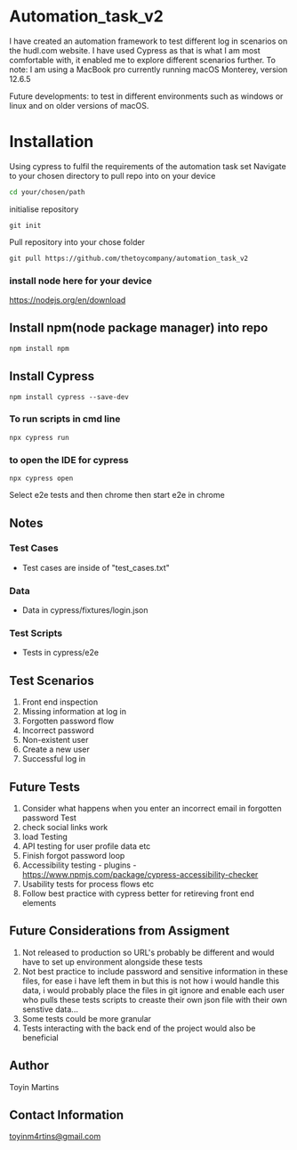 # Automation_task_v2

I have created an automation framework to test different log in scenarios on the hudl.com website. 
I have used Cypress as that is what I am most comfortable with, it enabled me to explore different scenarios further.
To note: I am using a MacBook pro currently running macOS Monterey, version 12.6.5

Future developments: to test in different environments such as windows or linux and on older versions of macOS.

# Installation
Using cypress to fulfil the requirements of the automation task set
Navigate to your chosen directory to pull repo into on your device
```bash
cd your/chosen/path
```
initialise repository
```
git init
```
Pull repository into your chose folder
```
git pull https://github.com/thetoycompany/automation_task_v2
```
### install node here for your device
https://nodejs.org/en/download 

## Install npm(node package manager) into repo
```bash
npm install npm
```
## Install Cypress
```
npm install cypress --save-dev
```

### To run scripts in cmd line

```
npx cypress run
```

###  to open the IDE for cypress 
```
npx cypress open
```
Select e2e tests and then chrome then start e2e in chrome


## Notes

### Test Cases
- Test cases are inside of "test_cases.txt"

### Data

- Data in cypress/fixtures/login.json

### Test Scripts
- Tests in cypress/e2e

## Test Scenarios 
  1. Front end inspection
  2. Missing information at log in
  3. Forgotten password flow
  4. Incorrect password
  5. Non-existent user
  6. Create a new user
  7. Successful log in

## Future Tests

1. Consider what happens when you enter an incorrect email in forgotten password Test
2. check social links work
3. load Testing
4. API testing for user profile data etc
5. Finish forgot password loop
6. Accessibility testing - plugins - https://www.npmjs.com/package/cypress-accessibility-checker
7. Usability tests for process flows etc
8. Follow best practice with cypress better for retireving front end elements


## Future Considerations from Assigment

1. Not released to production so URL's probably be different and would have to set up environment alongside these tests
2. Not best practice to include password and sensitive information in these files, for ease i have left them in but this is not how i would handle this data, i would probably place the files in git ignore and enable each user who pulls these tests scripts to creaste their own json file with their own senstive data...
3. Some tests could be more granular
4. Tests interacting with the back end of the project would also be beneficial 

## Author
Toyin Martins

## Contact Information
toyinm4rtins@gmail.com

